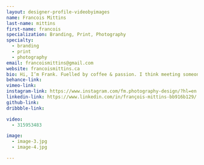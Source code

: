 ```yaml
---
layout: designer-profile-videobyimages
name: Francois Mittins
last-name: mittins
first-name: francois
specialization: Branding, Print, Photography
specialty:
  - branding
  - print
  - photography
email: francoismittins@gmail.com
website: francoismittins.ca
bio: Hi, I’m Frank. Fuelled by coffee & passion. I think meeting someone with the same mindset is rare to come by, but hey prove me wrong over a cup of joe.
behance-link:
vimeo-link:
instagram-link: https://www.instagram.com/fm.photography-design/?hl=en
linkedin-link: https://www.linkedin.com/in/françois-mittins-bb916b129/
github-link:
dribbble-link:

video:
  - 315953483

image:
  - image-3.jpg
  - image-4.jpg

---
```

